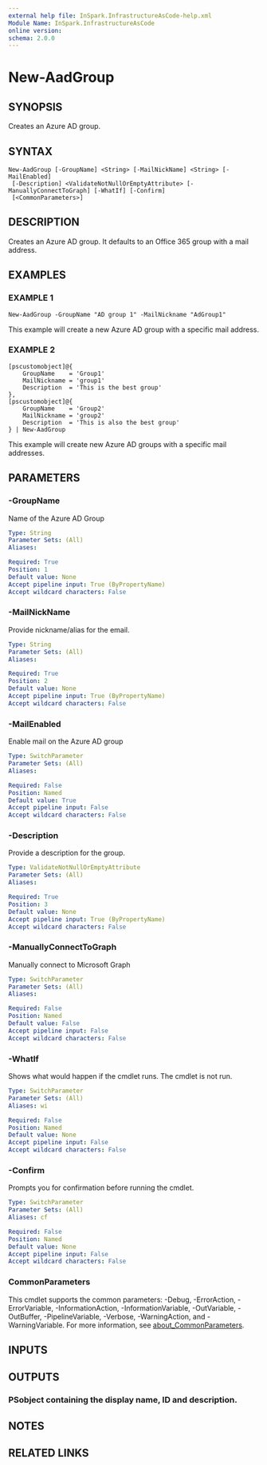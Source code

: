 ```yaml
---
external help file: InSpark.InfrastructureAsCode-help.xml
Module Name: InSpark.InfrastructureAsCode
online version:
schema: 2.0.0
---
```


# New-AadGroup

## SYNOPSIS
Creates an Azure AD group.

## SYNTAX

```
New-AadGroup [-GroupName] <String> [-MailNickName] <String> [-MailEnabled]
 [-Description] <ValidateNotNullOrEmptyAttribute> [-ManuallyConnectToGraph] [-WhatIf] [-Confirm]
 [<CommonParameters>]
```

## DESCRIPTION
Creates an Azure AD group.
It defaults to an Office 365 group with a mail address.

## EXAMPLES

### EXAMPLE 1
```
New-AadGroup -GroupName "AD group 1" -MailNickname "AdGroup1"
```

This example will create a new Azure AD group with a specific mail address.

### EXAMPLE 2
```
[pscustomobject]@{
    GroupName    = 'Group1'
    MailNickname = 'group1'
    Description  = 'This is the best group'
},
[pscustomobject]@{
    GroupName    = 'Group2'
    MailNickname = 'group2'
    Description  = 'This is also the best group'
} | New-AadGroup
```

This example will create new Azure AD groups with a specific mail addresses.

## PARAMETERS

### -GroupName
Name of the Azure AD Group

```yaml
Type: String
Parameter Sets: (All)
Aliases:

Required: True
Position: 1
Default value: None
Accept pipeline input: True (ByPropertyName)
Accept wildcard characters: False
```

### -MailNickName
Provide nickname/alias for the email.

```yaml
Type: String
Parameter Sets: (All)
Aliases:

Required: True
Position: 2
Default value: None
Accept pipeline input: True (ByPropertyName)
Accept wildcard characters: False
```

### -MailEnabled
Enable mail on the Azure AD group

```yaml
Type: SwitchParameter
Parameter Sets: (All)
Aliases:

Required: False
Position: Named
Default value: True
Accept pipeline input: False
Accept wildcard characters: False
```

### -Description
Provide a description for the group.

```yaml
Type: ValidateNotNullOrEmptyAttribute
Parameter Sets: (All)
Aliases:

Required: True
Position: 3
Default value: None
Accept pipeline input: True (ByPropertyName)
Accept wildcard characters: False
```

### -ManuallyConnectToGraph
Manually connect to Microsoft Graph

```yaml
Type: SwitchParameter
Parameter Sets: (All)
Aliases:

Required: False
Position: Named
Default value: False
Accept pipeline input: False
Accept wildcard characters: False
```

### -WhatIf
Shows what would happen if the cmdlet runs.
The cmdlet is not run.

```yaml
Type: SwitchParameter
Parameter Sets: (All)
Aliases: wi

Required: False
Position: Named
Default value: None
Accept pipeline input: False
Accept wildcard characters: False
```

### -Confirm
Prompts you for confirmation before running the cmdlet.

```yaml
Type: SwitchParameter
Parameter Sets: (All)
Aliases: cf

Required: False
Position: Named
Default value: None
Accept pipeline input: False
Accept wildcard characters: False
```

### CommonParameters
This cmdlet supports the common parameters: -Debug, -ErrorAction, -ErrorVariable, -InformationAction, -InformationVariable, -OutVariable, -OutBuffer, -PipelineVariable, -Verbose, -WarningAction, and -WarningVariable. For more information, see [about_CommonParameters](http://go.microsoft.com/fwlink/?LinkID=113216).

## INPUTS

## OUTPUTS

### PSobject containing the display name, ID and description.
## NOTES

## RELATED LINKS
